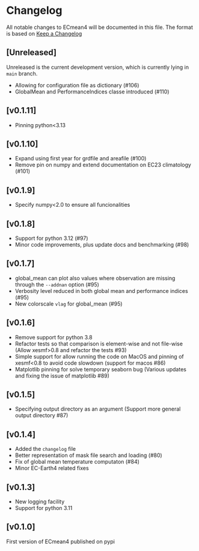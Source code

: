 # Changelog

All notable changes to ECmean4 will be documented in this file.
The format is based on [Keep a Changelog](https://keepachangelog.com/en/1.0.0/)

## [Unreleased]

Unreleased is the current development version, which is currently lying in `main` branch.

- Allowing for configuration file as dictionary (#106)
- GlobalMean and PerformanceIndices classe introduced (#110)

## [v0.1.11]

- Pinning python<3.13

## [v0.1.10]

- Expand using first year for grdfile and areafile (#100)
- Remove pin on numpy and extend documentation on EC23 climatology (#101)

## [v0.1.9]

- Specify numpy<2.0 to ensure all funcionalities

## [v0.1.8]

- Support for python 3.12 (#97)
- Minor code improvements, plus update docs and benchmarking  (#98)

## [v0.1.7]

- global_mean can plot also values where observation are missing through the `--addnan` option (#95)
- Verbosity level reduced in both global mean and performance indices (#95)
- New colorscale `vlag` for global_mean (#95)

## [v0.1.6]

- Remove support for python 3.8
- Refactor tests so that comparison is element-wise and not file-wise (Allow xesmf>0.8 and refactor the tests #93)
- Simple support for allow running the code on MacOS and pinning of xesmf<0.8 to avoid code slowdown (support for macos #86)
- Matplotlib pinning for solve temporary seaborn bug (Various updates and fixing the issue of matplotlib #89)

## [v0.1.5]

- Specifying output directory as an argument (Support more general output directory #87)

## [v0.1.4]

- Added the `changelog` file
- Better representation of mask file search and loading (#80)
- Fix of global mean temperature computaton (#84)
- Minor EC-Earth4 related fixes

## [v0.1.3]

- New logging facility
- Support for python 3.11

## [v0.1.0]

First version of ECmean4 published on pypi
